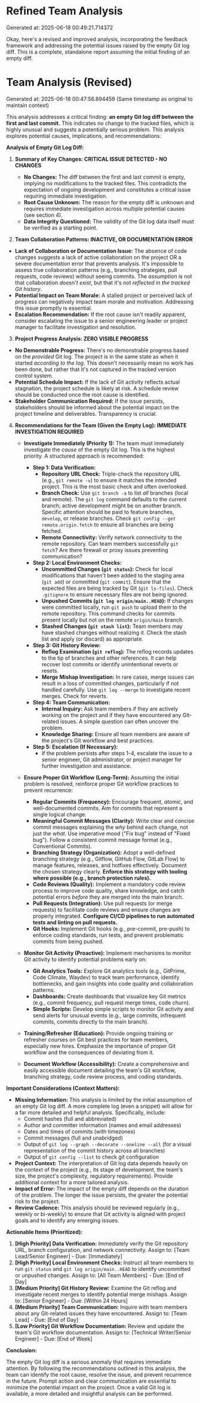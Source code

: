 # Refined Team Analysis
Generated at: 2025-06-18 00:49:21.714372

Okay, here's a revised and improved analysis, incorporating the feedback framework and addressing the potential issues raised by the empty Git log diff. This is a complete, standalone report assuming the initial finding of an empty diff.

# Team Analysis (Revised)

Generated at: 2025-06-18 00:47:56.894459 (Same timestamp as original to maintain context)

This analysis addresses a critical finding: **an empty Git log diff between the first and last commit.** This indicates no change to the tracked files, which is highly unusual and suggests a potentially serious problem. This analysis explores potential causes, implications, and recommendations.

**Analysis of Empty Git Log Diff:**

1. **Summary of Key Changes: CRITICAL ISSUE DETECTED - NO CHANGES**

   *   **No Changes:** The diff between the first and last commit is empty, implying no modifications to the tracked files. This contradicts the expectation of ongoing development and constitutes a critical issue requiring immediate investigation.
   *   **Root Cause Unknown:** The reason for the empty diff is unknown and requires immediate investigation across multiple potential causes (see section 4).
   *   **Data Integrity Questioned:** The validity of the Git log data itself must be verified as a starting point.

2.  **Team Collaboration Patterns: INACTIVE, OR DOCUMENTATION ERROR**

   *   **Lack of Collaboration or Documentation Issue:** The absence of code changes suggests a lack of active collaboration on the project OR a severe documentation error that prevents analysis. It's impossible to assess true collaboration patterns (e.g., branching strategies, pull requests, code reviews) without seeing commits. The *assumption* is not that collaboration *doesn't exist*, but that it's not *reflected in the tracked Git history*.
   *   **Potential Impact on Team Morale:** A stalled project or perceived lack of progress can negatively impact team morale and motivation. Addressing this issue promptly is essential.
   *   **Escalation Recommendation:** If the root cause isn't readily apparent, consider escalating the issue to a senior engineering leader or project manager to facilitate investigation and resolution.

3.  **Project Progress Analysis: ZERO VISIBLE PROGRESS**

   *   **No Demonstrable Progress:**  There's no demonstrable progress based on the *provided* Git log. The project is in the same state as when it started *according to the log*. This doesn't necessarily mean no work has been done, but rather that it's not captured in the tracked version control system.
   *   **Potential Schedule Impact:**  If the lack of Git activity reflects actual stagnation, the project schedule is likely at risk. A schedule review should be conducted once the root cause is identified.
   *   **Stakeholder Communication Required:**  If the issue persists, stakeholders should be informed about the potential impact on the project timeline and deliverables. Transparency is crucial.

4.  **Recommendations for the Team (Given the Empty Log): IMMEDIATE INVESTIGATION REQUIRED**

    *   **Investigate Immediately (Priority 1):** The team must immediately investigate the *cause* of the empty Git log. This is the highest priority. A structured approach is recommended:
        *   **Step 1: Data Verification:**
            *   **Repository URL Check:** Triple-check the repository URL (e.g., `git remote -v`) to ensure it matches the intended project. This is the most basic check and often overlooked.
            *   **Branch Check:** Use `git branch -a` to list *all* branches (local and remote). The `git log` command defaults to the current branch; active development might be on another branch. Specific attention should be paid to feature branches, `develop`, or release branches.  Check `git config --get remote.origin.fetch` to ensure all branches are being fetched.
            *   **Remote Connectivity:**  Verify network connectivity to the remote repository. Can team members successfully `git fetch`? Are there firewall or proxy issues preventing communication?
        *   **Step 2: Local Environment Checks:**
            *   **Uncommitted Changes (`git status`):**  Check for local modifications that haven't been added to the staging area (`git add`) or committed (`git commit`). Ensure that the expected files are being tracked by Git (`git ls-files`). Check `.gitignore` to ensure necessary files are not being ignored.
            *   **Unpushed Commits (`git log origin/main..HEAD`):**  If changes were committed locally, run `git push` to upload them to the remote repository.  This command checks for commits present locally but not on the remote `origin/main` branch.
            *   **Stashed Changes (`git stash list`):** Team members may have stashed changes without realizing it. Check the stash list and apply (or discard) as appropriate.
        *   **Step 3: Git History Review:**
            *   **Reflog Examination (`git reflog`):** The reflog records updates to the tip of branches and other references. It can help recover lost commits or identify unintentional reverts or resets.
            *   **Merge Mishap Investigation:**  In rare cases, merge issues can result in a loss of committed changes, particularly if not handled carefully. Use `git log --merge` to investigate recent merges. Check for reverts.
        *   **Step 4: Team Communication:**
            *   **Internal Inquiry:**  Ask team members if they are actively working on the project and if they have encountered any Git-related issues. A simple question can often uncover the problem.
            *   **Knowledge Sharing:** Ensure all team members are aware of the project's Git workflow and best practices.
        *   **Step 5: Escalation (If Necessary):**
            *   If the problem persists after steps 1-4, escalate the issue to a senior engineer, Git administrator, or project manager for further investigation and assistance.

    *   **Ensure Proper Git Workflow (Long-Term):** Assuming the initial problem is resolved, reinforce proper Git workflow practices to prevent recurrence:
        *   **Regular Commits (Frequency):** Encourage frequent, *atomic*, and well-documented commits. Aim for commits that represent a single logical change.
        *   **Meaningful Commit Messages (Clarity):** Write clear and concise commit messages explaining the *why* behind each change, not just the *what*. Use imperative mood ("Fix bug" instead of "Fixed bug"). Follow a consistent commit message format (e.g., Conventional Commits).
        *   **Branching Strategy (Organization):** Adopt a well-defined branching strategy (e.g., Gitflow, GitHub Flow, GitLab Flow) to manage features, releases, and hotfixes effectively. Document the chosen strategy clearly. **Enforce this strategy with tooling where possible (e.g., branch protection rules).**
        *   **Code Reviews (Quality):** Implement a mandatory code review process to improve code quality, share knowledge, and catch potential errors *before* they are merged into the main branch.
        *   **Pull Requests (Integration):** Use pull requests (or merge requests) to facilitate code reviews and ensure changes are properly integrated. **Configure CI/CD pipelines to run automated tests and linting on pull requests.**
        *   **Git Hooks:** Implement Git hooks (e.g., pre-commit, pre-push) to enforce coding standards, run tests, and prevent problematic commits from being pushed.

    *   **Monitor Git Activity (Proactive):** Implement mechanisms to monitor Git activity to identify potential problems early on:
        *   **Git Analytics Tools:** Explore Git analytics tools (e.g., GitPrime, Code Climate, Waydev) to track team performance, identify bottlenecks, and gain insights into code quality and collaboration patterns.
        *   **Dashboards:** Create dashboards that visualize key Git metrics (e.g., commit frequency, pull request merge times, code churn).
        *   **Simple Scripts:** Develop simple scripts to monitor Git activity and send alerts for unusual events (e.g., large commits, infrequent commits, commits directly to the main branch).

    *   **Training/Refresher (Education):** Provide ongoing training or refresher courses on Git best practices for team members, especially new hires. Emphasize the importance of proper Git workflow and the consequences of deviating from it.

    *   **Document Workflow (Accessibility):**  Create a comprehensive and easily accessible document detailing the team's Git workflow, branching strategy, code review process, and coding standards.

**Important Considerations (Context Matters):**

*   **Missing Information:** This analysis is limited by the initial assumption of an empty Git log diff. A more complete log (even a snippet) will allow for a far more detailed and helpful analysis. Specifically, include:
    *   Commit hashes (full and abbreviated)
    *   Author and committer information (names and email addresses)
    *   Dates and times of commits (with timezones)
    *   Commit messages (full and unabridged)
    *   Output of `git log --graph --decorate --oneline --all` (for a visual representation of the commit history across all branches)
    *   Output of `git config --list` to check git configuration
*   **Project Context:** The interpretation of Git log data depends heavily on the context of the project (e.g., its stage of development, the team's size, the project's complexity, regulatory requirements).  Provide additional context for a more tailored analysis.
*   **Impact of Error:** The impact of the empty diff depends on the duration of the problem. The longer the issue persists, the greater the potential risk to the project.
*   **Review Cadence:** This analysis should be reviewed regularly (e.g., weekly or bi-weekly) to ensure that Git activity is aligned with project goals and to identify any emerging issues.

**Actionable Items (Prioritized):**

1. **[High Priority] Data Verification:** Immediately verify the Git repository URL, branch configuration, and network connectivity. Assign to: [Team Lead/Senior Engineer] - Due: [Immediately]
2. **[High Priority] Local Environment Checks:** Instruct all team members to run `git status` and `git log origin/main..HEAD` to identify uncommitted or unpushed changes. Assign to: [All Team Members] - Due: [End of Day]
3. **[Medium Priority] Git History Review:** Examine the Git reflog and investigate recent merges to identify potential merge mishaps. Assign to: [Senior Engineer] - Due: [Within 24 Hours]
4. **[Medium Priority] Team Communication:** Inquire with team members about any Git-related issues they have encountered. Assign to: [Team Lead] - Due: [End of Day]
5. **[Low Priority] Git Workflow Documentation:** Review and update the team's Git workflow documentation. Assign to: [Technical Writer/Senior Engineer] - Due: [End of Week]

**Conclusion:**

The empty Git log diff is a serious anomaly that requires immediate attention. By following the recommendations outlined in this analysis, the team can identify the root cause, resolve the issue, and prevent recurrence in the future. Prompt action and clear communication are essential to minimize the potential impact on the project. Once a valid Git log is available, a more detailed and insightful analysis can be performed.
